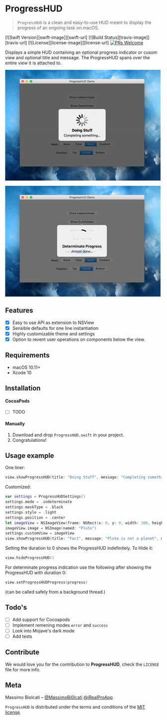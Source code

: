 # ProgressHUD
> `ProgressHUD` is a clean and easy-to-use HUD meant to display the progress of an ongoing task on macOS. 
 
 [![Swift Version][swift-image]][swift-url]
 [![Build Status][travis-image]][travis-url]
 [![License][license-image]][license-url]
 [![PRs Welcome](https://img.shields.io/badge/PRs-welcome-brightgreen.svg?style=flat-square)](http://makeapullrequest.com)

Displays a simple HUD containing an optional progress indicator or cusom view and optional title and message.
The ProgressHUD spans over the entire view it is attached to.

 ![Indeterminate](hud-indeterminate.gif)
 
 ![Determinate](hud-determinate.gif)

## Features

- [x] Easy to use API as extension to NSView
- [x] Sensible defaults for one line instantiation
- [x] Highly customizable theme and settings
- [x] Option to revent user operations on components below the view.

## Requirements

- macOS 10.11+
- Xcode 10

## Installation

#### CocoaPods
- [ ] TODO

#### Manually
1. Download and drop  ```ProgressHUD.swift```  in your project.  
2. Congratulations!  

## Usage example

One liner:
```swift
view.showProgressHUD(title: "Doing Stuff", message: "Completing something…", mode: .indeterminate, duration: 2)
```
Customized:
```swift
var settings = ProgressHUDSettings()
settings.mode = .indeterminate
settings.maskType = .black
settings.style = .light
settings.position = .center
let imageView = NSImageView(frame: NSRect(x: 0, y: 0, width: 100, height: 100))
imageView.image = NSImage(named: "Pluto")
settings.customView = imageView
view.showProgressHUD(title: "Fact", message: "Pluto is not a planet", mode: .customView, settings: settings, duration: 4)
```
Setting the duration to 0 shows the ProgressHUD indefinitely. To Hide it:
```swift
view.hideProgressHUD()
```
For determinate progress indication use the following after showing the ProgressHUD with duration 0:
```swift
view.setProgressHUDProgress(progress)
```
(can be called safely from a background thread.)

## Todo's

- [ ] Add support for Cocoapods
- [ ] Implement remening modes ```error``` and ```success```
- [ ] Look into Mojave's dark mode
- [ ] Add tests

## Contribute

We would love you for the contribution to **ProgressHUD**, check the ``LICENSE`` file for more info.

## Meta

Massimo Biolcati – [@MassimoBi0lcati](https://twitter.com/MassimoBi0lcati)  [@iRealProApp](https://twitter.com/iRealProApp) 

`ProgressHUD` is distributed under the terms and conditions of the [MIT license](https://github.com/massimobio/ProgressHUD/blob/master/LICENSE.md).
